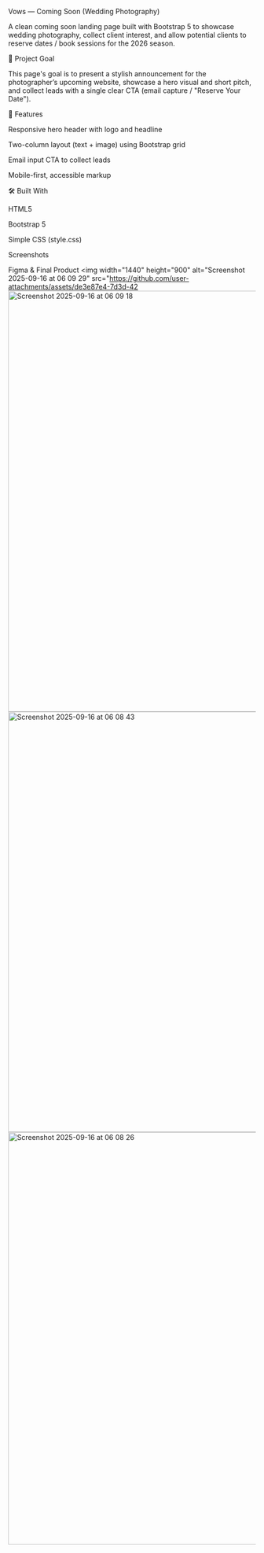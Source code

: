 Vows — Coming Soon (Wedding Photography)

A clean coming soon landing page built with Bootstrap 5 to showcase wedding photography, collect client interest, 
and allow potential clients to reserve dates / book sessions for the 2026 season.

🔎 Project Goal

This page's goal is to present a stylish announcement for the photographer’s upcoming website, showcase a hero visual and short pitch, 
and collect leads with a single clear CTA (email capture / "Reserve Your Date").

🧩 Features

Responsive hero header with logo and headline

Two-column layout (text + image) using Bootstrap grid

Email input CTA to collect leads

Mobile-first, accessible markup

🛠 Built With

HTML5

Bootstrap 5

Simple CSS (style.css)

Screenshots

Figma & Final Product 
<img width="1440" height="900" alt="Screenshot 2025-09-16 at 06 09 29" src="https://github.com/user-attachments/assets/de3e87e4-7d3d-42<img width="1436" height="856" alt="Screenshot 2025-09-16 at 06 09 18" src="https://github.com/user-attachments/assets/d92081a7-a4db-43bc-8ba9-9c3eeb3221d2" />
<img width="1432" height="855" alt="Screenshot 2025-09-16 at 06 08 43" src="https://github.com/user-attachments/assets/f8747886-936c-4398-9725-2f15587c6418" />
<img width="1433" height="839" alt="Screenshot 2025-09-16 at 06 08 26" src="https://github.com/user-attachments/assets/87ed7ee7-4175-46ed-b2de-fc8bd1a770b0" />


